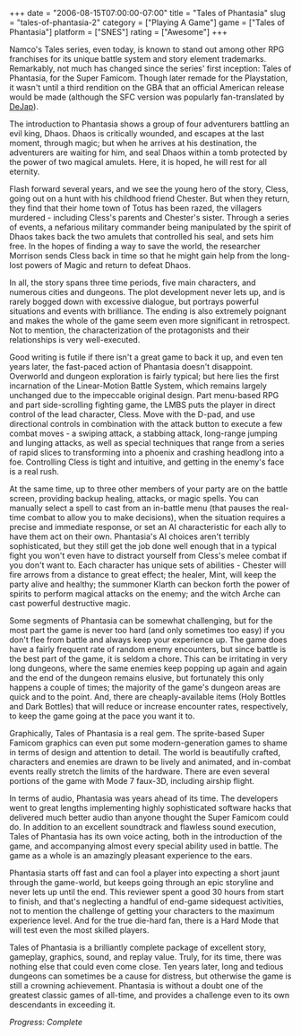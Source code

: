 +++
date = "2006-08-15T07:00:00-07:00"
title = "Tales of Phantasia"
slug = "tales-of-phantasia-2"
category = ["Playing A Game"]
game = ["Tales of Phantasia"]
platform = ["SNES"]
rating = ["Awesome"]
+++

Namco's Tales series, even today, is known to stand out among other RPG franchises for its unique battle system and story element trademarks. Remarkably, not much has changed since the series' first inception: Tales of Phantasia, for the Super Famicom. Though later remade for the Playstation, it wasn't until a third rendition on the GBA that an official American release would be made (although the SFC version was popularly fan-translated by <a href="http://www.dejap.com/top.php">DeJap</a>).

The introduction to Phantasia shows a group of four adventurers battling an evil king, Dhaos. Dhaos is critically wounded, and escapes at the last moment, through magic; but when he arrives at his destination, the adventurers are waiting for him, and seal Dhaos within a tomb protected by the power of two magical amulets. Here, it is hoped, he will rest for all eternity.

Flash forward several years, and we see the young hero of the story, Cless, going out on a hunt with his childhood friend Chester. But when they return, they find that their home town of Totus has been razed, the villagers murdered - including Cless's parents and Chester's sister. Through a series of events, a nefarious military commander being manipulated by the spirit of Dhaos takes back the two amulets that controlled his seal, and sets him free. In the hopes of finding a way to save the world, the researcher Morrison sends Cless back in time so that he might gain help from the long-lost powers of Magic and return to defeat Dhaos.

In all, the story spans three time periods, five main characters, and numerous cities and dungeons. The plot development never lets up, and is rarely bogged down with excessive dialogue, but portrays powerful situations and events with brilliance. The ending is also extremely poignant and makes the whole of the game seem even more significant in retrospect. Not to mention, the characterization of the protagonists and their relationships is very well-executed.

Good writing is futile if there isn't a great game to back it up, and even ten years later, the fast-paced action of Phantasia doesn't disappoint. Overworld and dungeon exploration is fairly typical; but here lies the first incarnation of the Linear-Motion Battle System, which remains largely unchanged due to the impeccable original design. Part menu-based RPG and part side-scrolling fighting game, the LMBS puts the player in direct control of the lead character, Cless. Move with the D-pad, and use directional controls in combination with the attack button to execute a few combat moves - a swiping attack, a stabbing attack, long-range jumping and lunging attacks, as well as special techniques that range from a series of rapid slices to transforming into a phoenix and crashing headlong into a foe. Controlling Cless is tight and intuitive, and getting in the enemy's face is a real rush.

At the same time, up to three other members of your party are on the battle screen, providing backup healing, attacks, or magic spells. You can manually select a spell to cast from an in-battle menu (that pauses the real-time combat to allow you to make decisions), when the situation requires a precise and immediate response, or set an AI characteristic for each ally to have them act on their own. Phantasia's AI choices aren't terribly sophisticated, but they still get the job done well enough that in a typical fight you won't even have to distract yourself from Cless's melee combat if you don't want to. Each character has unique sets of abilities - Chester will fire arrows from a distance to great effect; the healer, Mint, will keep the party alive and healthy; the summoner Klarth can beckon forth the power of spirits to perform magical attacks on the enemy; and the witch Arche can cast powerful destructive magic.

Some segments of Phantasia can be somewhat challenging, but for the most part the game is never too hard (and only sometimes too easy) if you don't flee from battle and always keep your experience up. The game does have a fairly frequent rate of random enemy encounters, but since battle is the best part of the game, it is seldom a chore. This can be irritating in very long dungeons, where the same enemies keep popping up again and again and the end of the dungeon remains elusive, but fortunately this only happens a couple of times; the majority of the game's dungeon areas are quick and to the point. And, there are cheaply-available items (Holy Bottles and Dark Bottles) that will reduce or increase encounter rates, respectively, to keep the game going at the pace you want it to.

Graphically, Tales of Phantasia is a real gem. The sprite-based Super Famicom graphics can even put some modern-generation games to shame in terms of design and attention to detail. The world is beautifully crafted, characters and enemies are drawn to be lively and animated, and in-combat events really stretch the limits of the hardware. There are even several portions of the game with Mode 7 faux-3D, including airship flight.

In terms of audio, Phantasia was years ahead of its time. The developers went to great lengths implementing highly sophisticated software hacks that delivered much better audio than anyone thought the Super Famicom could do. In addition to an excellent soundtrack and flawless sound execution, Tales of Phantasia has its own voice acting, both in the introduction of the game, and accompanying almost every special ability used in battle. The game as a whole is an amazingly pleasant experience to the ears.

Phantasia starts off fast and can fool a player into expecting a short jaunt through the game-world, but keeps going through an epic storyline and never lets up until the end. This reviewer spent a good 30 hours from start to finish, and that's neglecting a handful of end-game sidequest activities, not to mention the challenge of getting your characters to the maximum experience level. And for the true die-hard fan, there is a Hard Mode that will test even the most skilled players.

Tales of Phantasia is a brilliantly complete package of excellent story, gameplay, graphics, sound, and replay value. Truly, for its time, there was nothing else that could even come close. Ten years later, long and tedious dungeons can sometimes be a cause for distress, but otherwise the game is still a crowning achievement. Phantasia is without a doubt one of the greatest classic games of all-time, and provides a challenge even to its own descendants in exceeding it.

<i>Progress: Complete</i>